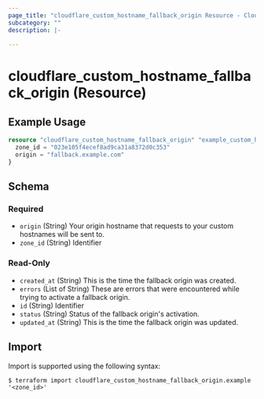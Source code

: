 ```yaml
---
page_title: "cloudflare_custom_hostname_fallback_origin Resource - Cloudflare"
subcategory: ""
description: |-
  
---
```


# cloudflare_custom_hostname_fallback_origin (Resource)



## Example Usage

```terraform
resource "cloudflare_custom_hostname_fallback_origin" "example_custom_hostname_fallback_origin" {
  zone_id = "023e105f4ecef8ad9ca31a8372d0c353"
  origin = "fallback.example.com"
}
```

<!-- schema generated by tfplugindocs -->
## Schema

### Required

- `origin` (String) Your origin hostname that requests to your custom hostnames will be sent to.
- `zone_id` (String) Identifier

### Read-Only

- `created_at` (String) This is the time the fallback origin was created.
- `errors` (List of String) These are errors that were encountered while trying to activate a fallback origin.
- `id` (String) Identifier
- `status` (String) Status of the fallback origin's activation.
- `updated_at` (String) This is the time the fallback origin was updated.

## Import

Import is supported using the following syntax:

```shell
$ terraform import cloudflare_custom_hostname_fallback_origin.example '<zone_id>'
```
